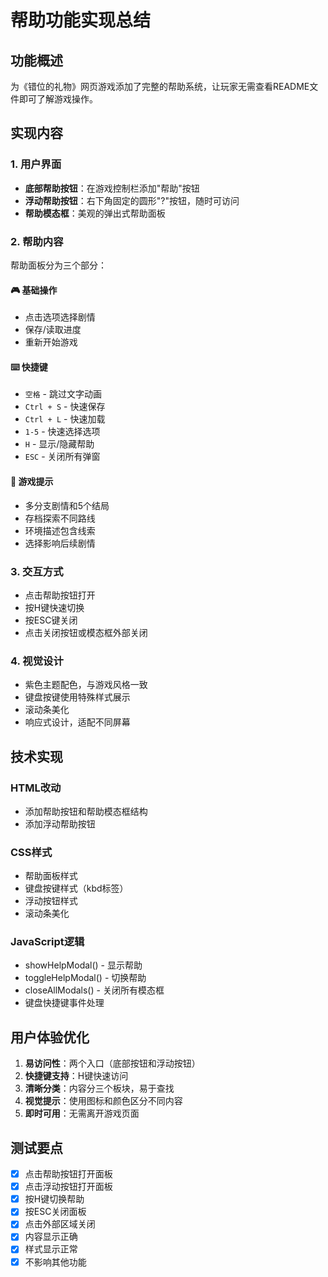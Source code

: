 # 帮助功能实现总结

## 功能概述
为《错位的礼物》网页游戏添加了完整的帮助系统，让玩家无需查看README文件即可了解游戏操作。

## 实现内容

### 1. 用户界面
- **底部帮助按钮**：在游戏控制栏添加"帮助"按钮
- **浮动帮助按钮**：右下角固定的圆形"?"按钮，随时可访问
- **帮助模态框**：美观的弹出式帮助面板

### 2. 帮助内容
帮助面板分为三个部分：

#### 🎮 基础操作
- 点击选项选择剧情
- 保存/读取进度
- 重新开始游戏

#### ⌨️ 快捷键
- `空格` - 跳过文字动画
- `Ctrl + S` - 快速保存
- `Ctrl + L` - 快速加载
- `1-5` - 快速选择选项
- `H` - 显示/隐藏帮助
- `ESC` - 关闭所有弹窗

#### 🎯 游戏提示
- 多分支剧情和5个结局
- 存档探索不同路线
- 环境描述包含线索
- 选择影响后续剧情

### 3. 交互方式
- 点击帮助按钮打开
- 按H键快速切换
- 按ESC键关闭
- 点击关闭按钮或模态框外部关闭

### 4. 视觉设计
- 紫色主题配色，与游戏风格一致
- 键盘按键使用特殊样式展示
- 滚动条美化
- 响应式设计，适配不同屏幕

## 技术实现

### HTML改动
- 添加帮助按钮和帮助模态框结构
- 添加浮动帮助按钮

### CSS样式
- 帮助面板样式
- 键盘按键样式（kbd标签）
- 浮动按钮样式
- 滚动条美化

### JavaScript逻辑
- showHelpModal() - 显示帮助
- toggleHelpModal() - 切换帮助
- closeAllModals() - 关闭所有模态框
- 键盘快捷键事件处理

## 用户体验优化
1. **易访问性**：两个入口（底部按钮和浮动按钮）
2. **快捷键支持**：H键快速访问
3. **清晰分类**：内容分三个板块，易于查找
4. **视觉提示**：使用图标和颜色区分不同内容
5. **即时可用**：无需离开游戏页面

## 测试要点
- [x] 点击帮助按钮打开面板
- [x] 点击浮动按钮打开面板
- [x] 按H键切换帮助
- [x] 按ESC关闭面板
- [x] 点击外部区域关闭
- [x] 内容显示正确
- [x] 样式显示正常
- [x] 不影响其他功能